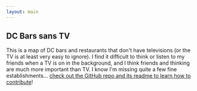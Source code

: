 ```yaml
---
layout: main
---
```


<script src="https://embed.github.com/view/geojson/leahbannon/dc-bars-sans-tv/master/bars.geojson"></script>


## DC Bars sans TV


This is a map of DC bars and restaurants that don't have televisions (or the TV is at least very easy to ignore). I find it difficult to think or listen to my friends when a TV is on in the background, and I think friends and thinking are much more important than TV. I know I'm missing quite a few fine establishments... [check out the GitHub repo and its readme to learn how to contribute](https://github.com/leahbannon/dc-bars-sans-tv)! 
